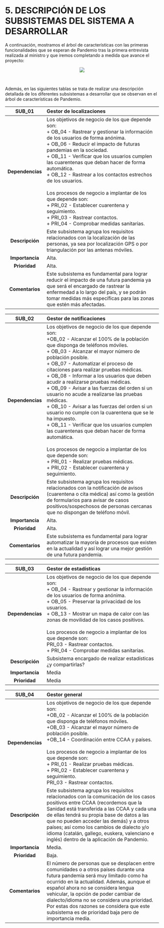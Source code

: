 # 5. DESCRIPCIÓN DE LOS SUBSISTEMAS DEL SISTEMA A DESARROLLAR 

A continuación, mostramos el árbol de características con las primeras funcionalidades que se esperan de Pandemio tras la primera entrevista realizada al ministro y que iremos completando a medida que avance el proyecto:

<p align="center">
  <img src="./Imágenes/Arbol_de_caracteristicas_v2.0.jpg">
</p>

<br>

Además, en las siguientes tablas se trata de realizar una descripción detallada de los diferentes subsistemas a desarrollar que se observan en el árbol de características de Pandemio. 

|**SUB_01**| Gestor de localizaciones |
| :---: | :--- |
|**Dependencias**| Los objetivos de negocio de los que depende son: <br>+ OB_04 - Rastrear y gestionar la información de los usuarios de forma anónima. <br>+ OB_06 - Reducir el impacto de futuras pandemias en la sociedad. <br>+ OB_11 - Verificar que los usuarios cumplen las cuarentenas que deban hacer de forma automática. <br>+ OB_12 - Rastrear a los contactos estrechos de los usuarios. <br><br> Los procesos de negocio a implantar de los que depende son: <br> + PRI_02 - Establecer cuarentena y seguimiento. <br>+ PRI_03 - Rastrear contactos. <br>+ PRI_04 - Comprobar medidas sanitarias.|
|**Descripción**| Este subsistema agrupa los requisitos relacionados con la localización de las personas, ya sea por localización GPS o por triangulación por las antenas móviles. |
|**Importancia**| Alta. |
|**Prioridad**| Alta. |
|**Comentarios**| Este subsistema es fundamental para lograr reducir el impacto de una futura pandemia ya que será el encargado de rastrear la enfermedad a lo largo del país, y se podrán tomar medidas más específicas para las zonas que estén más afectadas. |

|**SUB_02**| Gestor de notificaciones |
| :---: | :--- |
|**Dependencias**| Los objetivos de negocio de los que depende son: <br>+OB_02 - Alcanzar el 100% de la población que disponga de teléfonos móviles.<br>+ OB_03 - Alcanzar el mayor número de población posible. <br> + OB_07 -	Automatizar el proceso de citaciones para realizar pruebas médicas. <br>+ OB_08	- Informar a los usuarios que deben acudir a realizarse pruebas médicas. <br>+ OB_09 - Avisar a las fuerzas del orden si un usuario no acude a realizarse las pruebas médicas. <br>+ OB_10 - Avisar a las fuerzas del orden si un usuario no cumple con la cuarentena que se le ha impuesto. <br>+ OB_11 - Verificar que los usuarios cumplen las cuarentenas que deban hacer de forma automática. <br><br> Los procesos de negocio a implantar de los que depende son: <br>+ PRI_01 -  Realizar pruebas médicas. <br>+ PRI_02 - Establecer cuarentena y seguimiento. |
|**Descripción**| Este subsistema agrupa los requisitos relacionados con la notificación de avisos (cuarentena o cita médica) así como la gestión de formularios para avisar de casos positivos/sospechosos de personas cercanas que no dispongan de teléfono móvil. |
|**Importancia**| Alta. | 
|**Prioridad**| Alta. |
|**Comentarios**| Este subsistema es fundamental para lograr automatizar la mayoría de procesos que existen en la actualidad y así lograr una mejor gestión de una futura pandemia. |

|**SUB_03**| Gestor de estadísticas |
| :---: | :--- |
|**Dependencias**| Los objetivos de negocio de los que depende son: <br> + OB_04 - Rastrear y gestionar la información de los usuarios de forma anónima. <br> + OB_05 - Preservar la privacidad de los usuarios. <br> + OB_13 - Mostrar un mapa de calor con las zonas de movilidad de los casos positivos. <br><br> Los procesos de negocio a implantar de los que depende son: <br> PRI_03 - Rastrear contactos. <br>+ PRI_04 - Comprobar medidas sanitarias.|
|**Descripción**| Subsistema encargado de realizar estadísticas ¿y compartirlas? |
|**Importancia**| Media |
|**Prioridad**| Media |


|**SUB_04**| Gestor general |
| :---: | :--- |
|**Dependencias**| Los objetivos de negocio de los que depende son: <br> +OB_02 - Alcanzar el 100% de la población que disponga de teléfonos móviles.<br>+OB_03 - Alcanzar el mayor número de población posible. <br> +OB_14 - Coordinación entre CCAA y países.<br><br> Los procesos de negocio a implantar de los que depende son: <br>+ PRI_01 -  Realizar pruebas médicas. <br>+ PRI_02 - Establecer cuarentena y seguimiento. <br> PRI_03 - Rastrear contactos.|
|**Descripción**| Este subsistema agrupa los requisitos relacionados con la comunicación de los casos positivos entre CCAA (recordemos que la Sanidad está transferida a las CCAA y cada una de ellas tendrá su propia base de datos a las que no pueden acceder las demás) y a otros países; así como los cambios de dialecto y/o idioma (catalán, gallego, euskera, valenciano e inglés) dentro de la aplicación de Pandemio. |
|**Importancia**| Media. |
|**Prioridad**| Baja. |
|**Comentarios**| El número de personas que se desplacen entre comunidades o a otros países durante una futura pandemia será muy limitado como ha ocurrido en la actualidad. Además, aunque el español ahora no se considera lengua vehicular, la opción de poder cambiar de dialecto/idioma no se considera una prioridad. <br> Por estas dos razones se considera que este subsistema es de prioridad baja pero de importancia media. |


